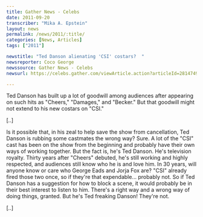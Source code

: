 ```yaml
---
title: Gather News - Celebs
date: 2011-09-20
transcriber: "Mika A. Epstein"
layout: news
permalink: /news/2011/:title/
categories: [News, Articles]
tags: ["2011"]

newstitle: "Ted Danson alienating 'CSI' costars?  "
newsreporter: Coco George
newssource: Gather News - Celebs
newsurl: https://celebs.gather.com/viewArticle.action?articleId=281474980349493

---
```


Ted Danson has built up a lot of goodwill among audiences after appearing on such hits as "Cheers," "Damages," and "Becker." But that goodwill might not extend to his new costars on "CSI."

[..]

Is it possible that, in his zeal to help save the show from cancellation, Ted Danson is rubbing some castmates the wrong way? Sure. A lot of the "CSI" cast has been on the show from the beginning and probably have their own ways of working together. But the fact is, he's Ted Danson. He's television royalty. Thirty years after "Cheers" debuted, he's still working and highly respected, and audiences still know who he is and love him. In 30 years, will anyone know or care who George Eads and Jorja Fox are? "CSI" already fired those two once, so if they're that expendable... probably not. So if Ted Danson has a suggestion for how to block a scene, it would probably be in their best interest to listen to him. There's a right way and a wrong way of doing things, granted. But he's Ted freaking Danson! They're not.

[..]
